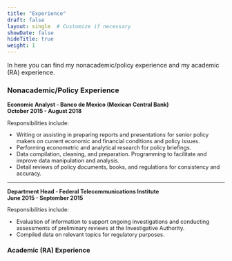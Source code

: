 ```yaml
---
title: "Experience"
draft: false
layout: single  # Customize if necessary
showDate: false
hideTitle: true
weight: 1
---
```


In here you can find my nonacademic/policy experience and my academic (RA) experience. 

### Nonacademic/Policy Experience
  
<span style="font-size: 0.9em;">
  
**Economic Analyst - Banco de Mexico (Mexican Central Bank)**  
**October 2015 - August 2018**

Responsibilities include:
- Writing or assisting in preparing reports and presentations for senior policy makers on current economic and financial conditions and policy issues.
- Performing econometric and analytical research for policy briefings.
- Data compilation, cleaning, and preparation. Programming to facilitate and improve data manipulation and analysis.
- Detail reviews of policy documents, books, and regulations for consistency and accuracy.

---

**Department Head - Federal Telecommunications Institute**  
**June 2015 - September 2015**

Responsibilities include:
- Evaluation of information to support ongoing investigations and conducting assessments of preliminary reviews at the Investigative Authority.
- Compiled data on relevant topics for regulatory purposes.



### Academic (RA) Experience

</span>
